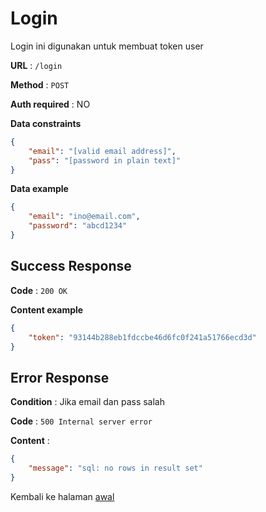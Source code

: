 # Login

Login ini digunakan untuk membuat token user

**URL** : `/login`

**Method** : `POST`

**Auth required** : NO

**Data constraints**

```json
{
    "email": "[valid email address]",
    "pass": "[password in plain text]"
}
```

**Data example**

```json
{
    "email": "ino@email.com",
    "password": "abcd1234"
}
```

## Success Response

**Code** : `200 OK`

**Content example**

```json
{
    "token": "93144b288eb1fdccbe46d6fc0f241a51766ecd3d"
}
```

## Error Response

**Condition** : Jika email dan pass salah

**Code** : `500 Internal server error`

**Content** :

```json
{
    "message": "sql: no rows in result set"
}
```

Kembali ke halaman [awal](../README.md)
